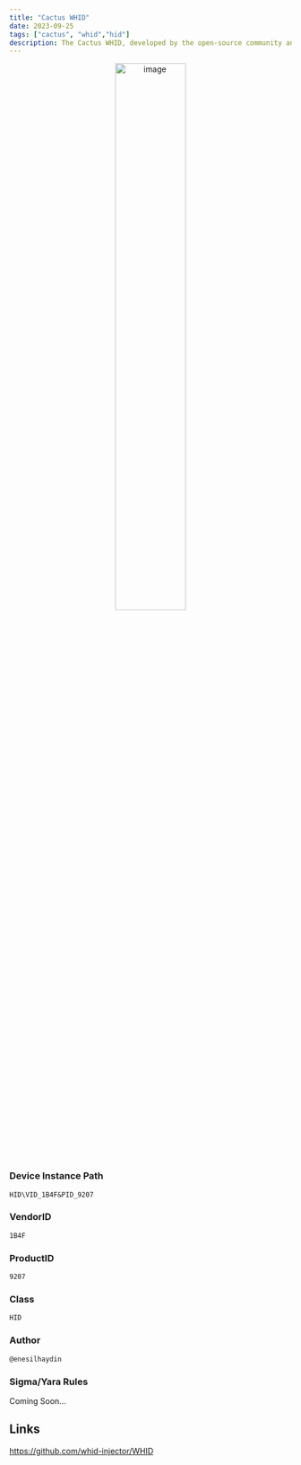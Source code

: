 ```yaml
---
title: "Cactus WHID"
date: 2023-09-25
tags: ["cactus", "whid","hid"]
description: The Cactus WHID, developed by the open-source community and available on GitHub, is a covert and advanced keystroke injection device. Designed to cater to the needs of penetration testers and cybersecurity experts, this compact device discreetly disguises itself as a regular USB peripheral while harboring a completely different set of capabilities. Harnessing powerful scripting features and preloaded payloads, the Cactus WHID can swiftly execute intricate and covert operations on target systems. Its ability to inject keystrokes, replicate human typing patterns, and execute payloads within milliseconds renders it an indispensable asset for security assessments, vulnerability detection, and fortifying digital defenses. The Cactus WHID is an essential tool for professionals aiming to evaluate and enhance the security of computer systems with precision and efficiency.
---
```


<p align="center">
  <img src="/images/cactus.jpg" alt="image" width="50%" height="50%">
</p>

### Device Instance Path

```text
HID\VID_1B4F&PID_9207
```

### VendorID

```text
1B4F
```

### ProductID

```text
9207
```
### Class

```text
HID
```

### Author

```text
@enesilhaydin
```

### Sigma/Yara Rules

Coming Soon...

## Links

https://github.com/whid-injector/WHID
